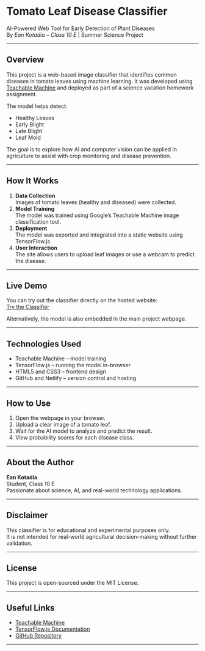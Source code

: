 # Tomato Leaf Disease Classifier

AI-Powered Web Tool for Early Detection of Plant Diseases  
By *Ean Kotadia – Class 10 E* | Summer Science Project

---

## Overview

This project is a web-based image classifier that identifies common diseases in tomato leaves using machine learning. It was developed using [Teachable Machine](https://teachablemachine.withgoogle.com/) and deployed as part of a science vacation homework assignment.

The model helps detect:
- Healthy Leaves
- Early Blight
- Late Blight
- Leaf Mold

The goal is to explore how AI and computer vision can be applied in agriculture to assist with crop monitoring and disease prevention.

---

## How It Works

1. **Data Collection**  
   Images of tomato leaves (healthy and diseased) were collected.
2. **Model Training**  
   The model was trained using Google’s Teachable Machine image classification tool.
3. **Deployment**  
   The model was exported and integrated into a static website using TensorFlow.js.
4. **User Interaction**  
   The site allows users to upload leaf images or use a webcam to predict the disease.

---

## Live Demo

You can try out the classifier directly on the hosted website:  
[Try the Classifier](https://teachablemachine.withgoogle.com/models/WZC3cVtAX/embed.html)

Alternatively, the model is also embedded in the main project webpage.

---

## Technologies Used

- Teachable Machine – model training
- TensorFlow.js – running the model in-browser
- HTML5 and CSS3 – frontend design
- GitHub and Netlify – version control and hosting


---

## How to Use

1. Open the webpage in your browser.
2. Upload a clear image of a tomato leaf.
3. Wait for the AI model to analyze and predict the result.
4. View probability scores for each disease class.

---

## About the Author

**Ean Kotadia**  
Student, Class 10 E  
Passionate about science, AI, and real-world technology applications.

---

## Disclaimer

This classifier is for educational and experimental purposes only.  
It is not intended for real-world agricultural decision-making without further validation.

---

## License

This project is open-sourced under the MIT License.

---

## Useful Links

- [Teachable Machine](https://teachablemachine.withgoogle.com/)
- [TensorFlow.js Documentation](https://js.tensorflow.org/)
- [GitHub Repository](https://github.com/EanKotadia/tomato-leaf-classifier)

---
